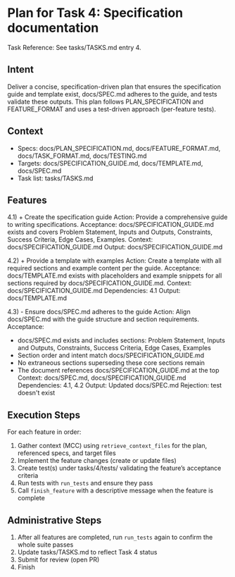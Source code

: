 # Plan for Task 4: Specification documentation

Task Reference: See tasks/TASKS.md entry 4.

## Intent
Deliver a concise, specification-driven plan that ensures the specification guide and template exist, docs/SPEC.md adheres to the guide, and tests validate these outputs. This plan follows PLAN_SPECIFICATION and FEATURE_FORMAT and uses a test-driven approach (per-feature tests).

## Context
- Specs: docs/PLAN_SPECIFICATION.md, docs/FEATURE_FORMAT.md, docs/TASK_FORMAT.md, docs/TESTING.md
- Targets: docs/SPECIFICATION_GUIDE.md, docs/TEMPLATE.md, docs/SPEC.md
- Task list: tasks/TASKS.md

## Features
4.1) + Create the specification guide
   Action: Provide a comprehensive guide to writing specifications.
   Acceptance: docs/SPECIFICATION_GUIDE.md exists and covers Problem Statement, Inputs and Outputs, Constraints, Success Criteria, Edge Cases, Examples.
   Context: docs/SPECIFICATION_GUIDE.md
   Output: docs/SPECIFICATION_GUIDE.md

4.2) + Provide a template with examples
   Action: Create a template with all required sections and example content per the guide.
   Acceptance: docs/TEMPLATE.md exists with placeholders and example snippets for all sections required by docs/SPECIFICATION_GUIDE.md.
   Context: docs/SPECIFICATION_GUIDE.md
   Dependencies: 4.1
   Output: docs/TEMPLATE.md

4.3) - Ensure docs/SPEC.md adheres to the guide
   Action: Align docs/SPEC.md with the guide structure and section requirements.
   Acceptance:
   - docs/SPEC.md exists and includes sections: Problem Statement, Inputs and Outputs, Constraints, Success Criteria, Edge Cases, Examples
   - Section order and intent match docs/SPECIFICATION_GUIDE.md
   - No extraneous sections superseding these core sections remain
   - The document references docs/SPECIFICATION_GUIDE.md at the top
   Context: docs/SPEC.md, docs/SPECIFICATION_GUIDE.md
   Dependencies: 4.1, 4.2
   Output: Updated docs/SPEC.md
   Rejection: test doesn't exist

## Execution Steps
For each feature in order:
1) Gather context (MCC) using `retrieve_context_files` for the plan, referenced specs, and target files
2) Implement the feature changes (create or update files)
3) Create test(s) under tasks/4/tests/ validating the feature’s acceptance criteria
4) Run tests with `run_tests` and ensure they pass
5) Call `finish_feature` with a descriptive message when the feature is complete

## Administrative Steps
1) After all features are completed, run `run_tests` again to confirm the whole suite passes
2) Update tasks/TASKS.md to reflect Task 4 status
3) Submit for review (open PR)
4) Finish
